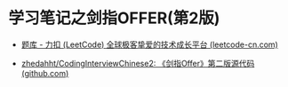 # 学习笔记之剑指OFFER(第2版)

* [题库 - 力扣 (LeetCode) 全球极客挚爱的技术成长平台 (leetcode-cn.com)](https://leetcode-cn.com/problemset/all/)

* [zhedahht/CodingInterviewChinese2: 《剑指Offer》第二版源代码 (github.com)](https://github.com/zhedahht/CodingInterviewChinese2)

